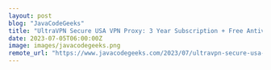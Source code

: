 ```yaml
---
layout: post
blog: "JavaCodeGeeks"
title: "UltraVPN Secure USA VPN Proxy: 3 Year Subscription + Free Antivirus for 30 Days"
date: 2023-07-05T06:00:00Z
image: images/javacodegeeks.png
remote_url: "https://www.javacodegeeks.com/2023/07/ultravpn-secure-usa-vpn-proxy-3-year-subscription-free-antivirus-for-30-days.html"
---
```

